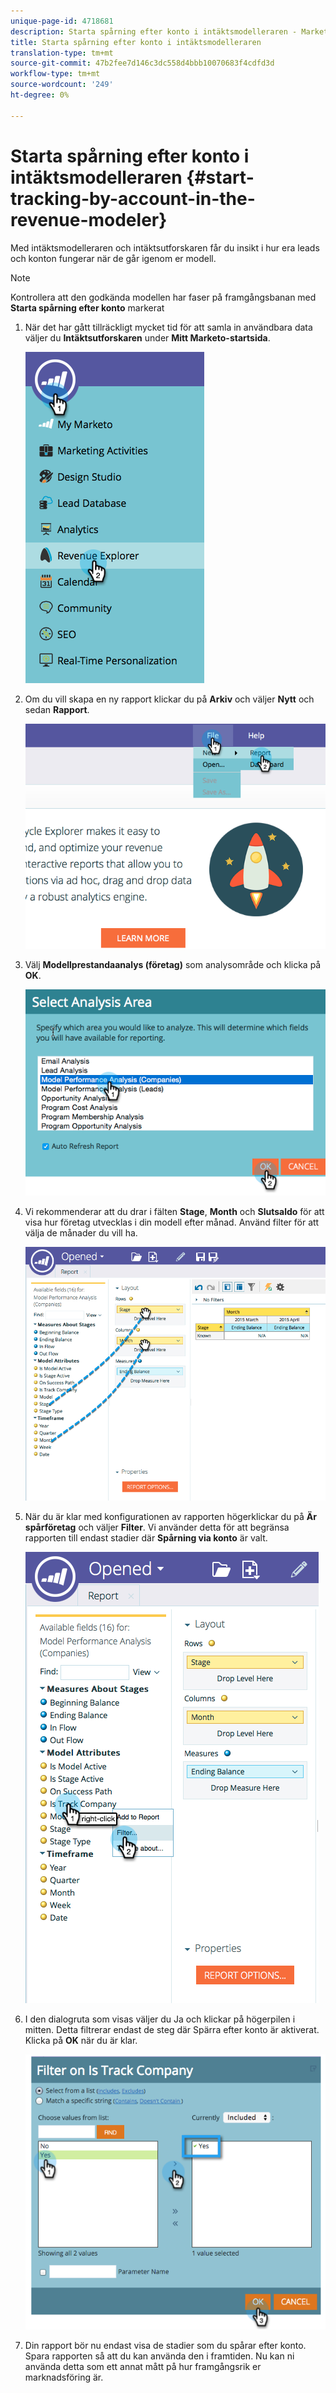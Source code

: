 ```yaml
---
unique-page-id: 4718681
description: Starta spårning efter konto i intäktsmodelleraren - Marketo Docs - produktdokumentation
title: Starta spårning efter konto i intäktsmodelleraren
translation-type: tm+mt
source-git-commit: 47b2fee7d146c3dc558d4bbb10070683f4cdfd3d
workflow-type: tm+mt
source-wordcount: '249'
ht-degree: 0%

---
```



# Starta spårning efter konto i intäktsmodelleraren {#start-tracking-by-account-in-the-revenue-modeler}

Med intäktsmodelleraren och intäktsutforskaren får du insikt i hur era leads och konton fungerar när de går igenom er modell.

>[!NOTE]
>
>Kontrollera att den godkända modellen har faser på framgångsbanan med **Starta spårning efter konto** markerat

1. När det har gått tillräckligt mycket tid för att samla in användbara data väljer du **Intäktsutforskaren** under **Mitt Marketo-startsida**.

   ![](assets/image2015-4-29-16-3a36-3a2.png)

1. Om du vill skapa en ny rapport klickar du på **Arkiv** och väljer **Nytt** och sedan **Rapport**.

   ![](assets/image2015-4-29-16-3a38-3a44.png)

1. Välj **Modellprestandaanalys (företag)** som analysområde och klicka på **OK**.

   ![](assets/image2015-4-29-16-3a41-3a47.png)

1. Vi rekommenderar att du drar i fälten **Stage**, **Month** och **Slutsaldo** för att visa hur företag utvecklas i din modell efter månad. Använd filter för att välja de månader du vill ha.

   ![](assets/image2015-4-29-17-3a16-3a1.png)

1. När du är klar med konfigurationen av rapporten högerklickar du på **Är spårföretag** och väljer **Filter**. Vi använder detta för att begränsa rapporten till endast stadier där **Spårning via konto** är valt.

   ![](assets/image2015-4-29-17-3a18-3a9.png)

1. I den dialogruta som visas väljer du Ja och klickar på högerpilen i mitten. Detta filtrerar endast de steg där Spärra efter konto är aktiverat. Klicka på **OK** när du är klar.

   ![](assets/image2015-6-9-16-3a21-3a3.png)

1. Din rapport bör nu endast visa de stadier som du spårar efter konto. Spara rapporten så att du kan använda den i framtiden. Nu kan ni använda detta som ett annat mått på hur framgångsrik er marknadsföring är.

